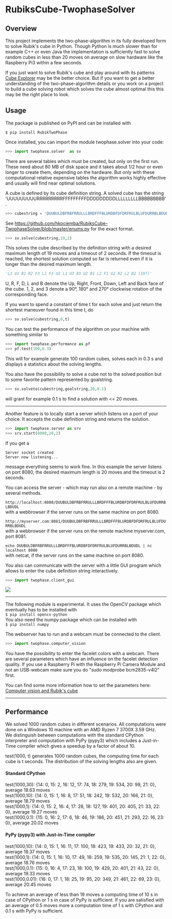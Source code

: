 # RubiksCube-TwophaseSolver
## Overview 
This project implements the two-phase-algorithm in its fully developed form to solve Rubik's cube in Python. Though Python is much slower than for example C++ or even Java the implementation is sufficiently fast to solve random cubes in less than 20 moves on average on slow hardware like the Raspberry Pi3 within a few seconds.

If you just want to solve Rubik's cube and play around with its patterns [Cube Explorer](http://kociemba.org/cube.htm) may be the better choice. But if you want to get a better understanding of the two-phase-algorithm details or you work on a project to build a cube solving robot which solves the cube almost optimal this this may be the right place to look.
## Usage

The package is published on PyPI and can be installed with

```$ pip install RubikTwoPhase```

Once installed, you can import the module twophase.solver into your code:
```python
>>> import twophase.solver  as sv
```
There are several tables which must be created, but only on the first run. These need about 80 MB of disk space and it takes about 1/2 hour or even longer to create them, depending on the hardware.
But only with these computational relative expensive tables the algorithm works highly effective and usually will find near optimal solutions.

A cube is defined by its cube definition string. A solved cube has the string 'UUUUUUUUURRRRRRRRRFFFFFFFFFDDDDDDDDDLLLLLLLLLBBBBBBBBB'.   
```python
>>> cubestring = 'DUUBULDBFRBFRRULLLBRDFFFBLURDBFDFDRFRULBLUFDURRBLBDUDL'
```
See https://github.com/hkociemba/RubiksCube-TwophaseSolver/blob/master/enums.py for the exact  format.
```python
>>> sv.solve(cubestring,19,2)
```
This solves the cube described by the definition string with a desired maximum length of 19 moves and  a timeout of 2 seconds. If the timeout is reached, the shortest solution computed so far is returned even if it is longer than the desired maximum length.
```python
'L3 U1 B1 R2 F3 L1 F3 U2 L1 U3 B3 U2 B1 L2 F1 U2 R2 L2 B2 (19f)'
```
U, R, F, D, L and B denote the Up, Right, Front, Down, Left and Back face of the cube. 1, 2, and 3 denote a 90°, 180° and 270° clockwise rotation of the corresponding face. 

If you want to spend a constant of time t for each solve and just return the shortest maneuver found in this time t, do
```python
>>> sv.solve(cubestring,0,t)
```
You can test the performance of the algorithm on your machine with something similar to
```python
>>> import twophase.performance as pf
>>> pf.test(100,0.3)
```
This will for example generate 100 random cubes, solves each in 0.3 s and displays a statistics about the solving lengths.   

You also have the possibility to solve a cube not to the solved position but to some favorite pattern represented by goalstring.

```python
>>> sv.solveto(cubestring,goalstring,20,0.1)
```
will grant for example 0.1 s to find a solution with <= 20 moves.   

***

Another feature is to locally start a server which listens on a port of your choice. It accepts the cube definition string and returns the solution.
```python
>>> import twophase.server as srv
>>> srv.start(8080,20,2)
```   
If you get a   

```Server socket created```  
```Server now listening...```   

message everything seems to work fine.
In this example the server listens on port 8080, the desired maximum length is 20 moves and the timeout is 2 seconds.

You can access the server - which may run also on a remote machine - by several methods.

```http://localhost:8080/DUUBULDBFRBFRRULLLBRDFFFBLURDBFDFDRFRULBLUFDURRBLBDUDL```  
 with a webbrowser if the server runs on the same machine on port 8080.  

```http://myserver.com:8081/DUUBULDBFRBFRRULLLBRDFFFBLURDBFDFDRFRULBLUFDURRBLBDUDL```  
with a webbrowser if the server runs on the remote machine myserver.com, port 8081.  

```echo DUUBULDBFRBFRRULLLBRDFFFBLURDBFDFDRFRULBLUFDURRBLBDUDL | nc localhost 8080```  
with netcat, if the server runs on the same machine on port 8080.  

You also can communicate with the server with a little GUI program which allows to enter the cube definition string interactively.
```python
>>> import twophase.client_gui
```
![](gui_client.jpg "")
***


The following module is experimental. It uses the OpenCV package which eventually has to be installed with   
```$ pip install opencv-python```  
You also need the numpy package which can be installed with   
```$ pip install numpy```   

The webserver has to run and a webcam must be connected to the client.
```python
>>> import twophase.computer_vision
```

You have the possibility to enter the facelet colors with a webcam. There are several parameters which have an influence on the facelet detection quality.  If you use a Raspberry Pi with the Raspberry Pi Camera Module  and not an USB-webcam make sure you do "sudo modprobe bcm2835-v4l2" first. 

You can find some more information how to set the parameters here:
[Computer vision and Rubik's cube](http://kociemba.org/computervision.html)

***

## Performance

We solved 1000 random cubes in different scenarios. All computations were done on a Windows 10 machine with an
AMD Ryzen 7 3700X 3.59 GHz.   
We distinguish between computations with the standard CPython interpreter and computation with PyPy (pypy3) which
includes a Just-in-Time compiler which gives a speedup by a factor of about 10.

test(1000, t) generates 1000 random cubes, the computing time for each cube is t seconds. The distribution of the
solving lengths also are given.

#### Standard CPython
test(1000,30): {14: 0, 15: 2, 16: 12, 17: 74, 18: 279, 19: 534, 20: 99, 21: 0}, average 18.63 moves  
test(1000,10): {14: 0, 15: 1, 16: 8, 17: 51, 18: 242, 19: 532, 20: 166, 21: 0}, average 18.79 moves  
test(1000,1): {14: 0, 15: 2, 16: 4, 17: 28, 18: 127, 19: 401, 20: 405, 21: 33, 22: 0}, average 19.27 moves  
test(1000,0.1): {15: 0, 16: 2, 17: 6, 18: 46, 19: 186, 20: 451, 21: 293, 22: 16, 23: 0}, average 20.02 moves  

#### PyPy (pypy3) with Just-in-Time compiler
test(1000,10): {14: 0, 15: 1, 16: 11, 17: 100, 18: 423, 19: 433, 20: 32, 21: 0}, average 18.37 moves  
test(1000,1): {14: 0, 15: 1, 16: 10, 17: 49, 18: 259, 19: 535, 20: 145, 21: 1, 22: 0}, average 18.76 moves  
test(1000,0.1): {15: 0, 16: 4, 17: 23, 18: 100, 19: 429, 20: 401, 21: 43, 22: 0}, average 19.33 moves  
test(1000,0.01): {16: 0, 17: 1, 18: 25, 19: 95, 20: 349, 21: 461, 22: 69, 23: 0}, average 20.45 moves  


To achieve an average of less than 19 moves a computing time of 10 s in case of CPython or 1 s in case of PyPy is
sufficient. If you are satisfied with an average of 0.5 moves more a computation time of 1 s with CPython and 0.1 s
with PyPy is sufficient.   